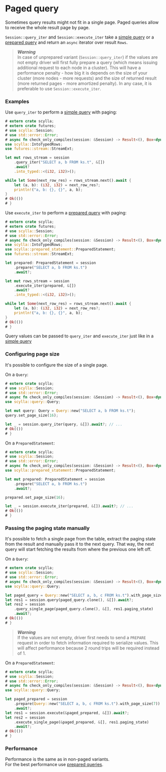 # Paged query
Sometimes query results might not fit in a single page. Paged queries
allow to receive the whole result page by page.

`Session::query_iter` and `Session::execute_iter` take a [simple query](simple.md) or a [prepared query](prepared.md)
and return an `async` iterator over result `Rows`.

> ***Warning***\
> In case of unprepared variant (`Session::query_iter`) if the values are not empty
> driver will first fully prepare a query (which means issuing additional request to each
> node in a cluster). This will have a performance penalty - how big it is depends on
> the size of your cluster (more nodes - more requests) and the size of returned
> result (more returned pages - more amortized penalty). In any case, it is preferable to
> use `Session::execute_iter`.

### Examples
Use `query_iter` to perform a [simple query](simple.md) with paging:
```rust
# extern crate scylla;
# extern crate futures;
# use scylla::Session;
# use std::error::Error;
# async fn check_only_compiles(session: &Session) -> Result<(), Box<dyn Error>> {
use scylla::IntoTypedRows;
use futures::stream::StreamExt;

let mut rows_stream = session
    .query_iter("SELECT a, b FROM ks.t", &[])
    .await?
    .into_typed::<(i32, i32)>();

while let Some(next_row_res) = rows_stream.next().await {
    let (a, b): (i32, i32) = next_row_res?;
    println!("a, b: {}, {}", a, b);
}
# Ok(())
# }
```

Use `execute_iter` to perform a [prepared query](prepared.md) with paging:
```rust
# extern crate scylla;
# extern crate futures;
# use scylla::Session;
# use std::error::Error;
# async fn check_only_compiles(session: &Session) -> Result<(), Box<dyn Error>> {
use scylla::IntoTypedRows;
use scylla::prepared_statement::PreparedStatement;
use futures::stream::StreamExt;

let prepared: PreparedStatement = session
    .prepare("SELECT a, b FROM ks.t")
    .await?;

let mut rows_stream = session
    .execute_iter(prepared, &[])
    .await?
    .into_typed::<(i32, i32)>();

while let Some(next_row_res) = rows_stream.next().await {
    let (a, b): (i32, i32) = next_row_res?;
    println!("a, b: {}, {}", a, b);
}
# Ok(())
# }
```

Query values can be passed to `query_iter` and `execute_iter` just like in a [simple query](simple.md)

### Configuring page size
It's possible to configure the size of a single page.

On a `Query`:
```rust
# extern crate scylla;
# use scylla::Session;
# use std::error::Error;
# async fn check_only_compiles(session: &Session) -> Result<(), Box<dyn Error>> {
use scylla::query::Query;

let mut query: Query = Query::new("SELECT a, b FROM ks.t");
query.set_page_size(16);

let _ = session.query_iter(query, &[]).await?; // ...
# Ok(())
# }
```

On a `PreparedStatement`:
```rust
# extern crate scylla;
# use scylla::Session;
# use std::error::Error;
# async fn check_only_compiles(session: &Session) -> Result<(), Box<dyn Error>> {
use scylla::prepared_statement::PreparedStatement;

let mut prepared: PreparedStatement = session
    .prepare("SELECT a, b FROM ks.t")
    .await?;

prepared.set_page_size(16);

let _ = session.execute_iter(prepared, &[]).await?; // ...
# Ok(())
# }
```

### Passing the paging state manually
It's possible to fetch a single page from the table, extract the paging state
from the result and manually pass it to the next query. That way, the next
query will start fetching the results from where the previous one left off.

On a `Query`:
```rust
# extern crate scylla;
# use scylla::Session;
# use std::error::Error;
# async fn check_only_compiles(session: &Session) -> Result<(), Box<dyn Error>> {
use scylla::query::Query;

let paged_query = Query::new("SELECT a, b, c FROM ks.t").with_page_size(6);
let res1 = session.query(paged_query.clone(), &[]).await?;
let res2 = session
    .query_single_page(paged_query.clone(), &[], res1.paging_state)
    .await?;
# Ok(())
# }
```

> ***Warning***\
> If the values are not empty, driver first needs to send a `PREPARE` request
> in order to fetch information required to serialize values. This will affect
> performance because 2 round trips will be required instead of 1.

On a `PreparedStatement`:
```rust
# extern crate scylla;
# use scylla::Session;
# use std::error::Error;
# async fn check_only_compiles(session: &Session) -> Result<(), Box<dyn Error>> {
use scylla::query::Query;

let paged_prepared = session
    .prepare(Query::new("SELECT a, b, c FROM ks.t").with_page_size(7))
    .await?;
let res1 = session.execute(&paged_prepared, &[]).await?;
let res2 = session
    .execute_single_page(&paged_prepared, &[], res1.paging_state)
    .await?;
# Ok(())
# }
```

### Performance
Performance is the same as in non-paged variants.\
For the best performance use [prepared queries](prepared.md).